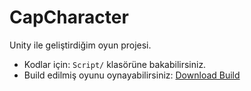# CapCharacter

Unity ile geliştirdiğim oyun projesi.

- Kodlar için: `Script/` klasörüne bakabilirsiniz.  
- Build edilmiş oyunu oynayabilirsiniz: [Download Build](https://github.com/user-attachments/files/22044262/capcharacter.zip)
